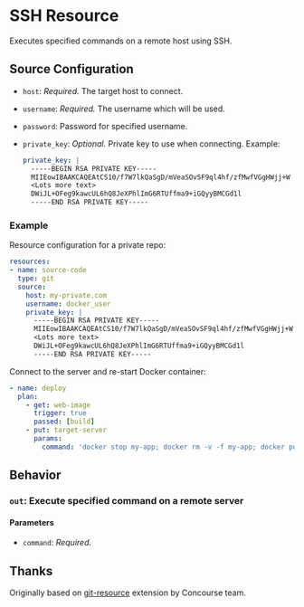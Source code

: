 # SSH Resource

Executes specified commands on a remote host using SSH.

## Source Configuration

* `host`: *Required.* The target host to connect.

* `username`: *Required.* The username which will be used.

* `password`: Password for specified username.

* `private_key`: *Optional.* Private key to use when connecting. Example:

    ```yaml
    private_key: |
      -----BEGIN RSA PRIVATE KEY-----
      MIIEowIBAAKCAQEAtCS10/f7W7lkQaSgD/mVeaSOvSF9ql4hf/zfMwfVGgHWjj+W
      <Lots more text>
      DWiJL+OFeg9kawcUL6hQ8JeXPhlImG6RTUffma9+iGQyyBMCGd1l
      -----END RSA PRIVATE KEY-----
    ```

### Example

Resource configuration for a private repo:

```yaml
resources:
- name: source-code
  type: git
  source:
    host: my-private.com
    username: docker_user
    private_key: |
      -----BEGIN RSA PRIVATE KEY-----
      MIIEowIBAAKCAQEAtCS10/f7W7lkQaSgD/mVeaSOvSF9ql4hf/zfMwfVGgHWjj+W
      <Lots more text>
      DWiJL+OFeg9kawcUL6hQ8JeXPhlImG6RTUffma9+iGQyyBMCGd1l
      -----END RSA PRIVATE KEY-----
```

Connect to the server and re-start Docker container:

```yaml
- name: deploy
  plan:
    - get: web-image
      trigger: true
      passed: [build]
    - put: target-server
      params:
        command: 'docker stop my-app; docker rm -v -f my-app; docker pull my-private.com:5000/my-app && docker run -d -p 80:80 --restart=always --name my-app my-private.com:5000/my-app'
```

## Behavior

### `out`: Execute specified command on a remote server

#### Parameters

* `command`: *Required.*

## Thanks

Originally based on [git-resource](https://github.com/concourse/git-resource) extension by Concourse team.
